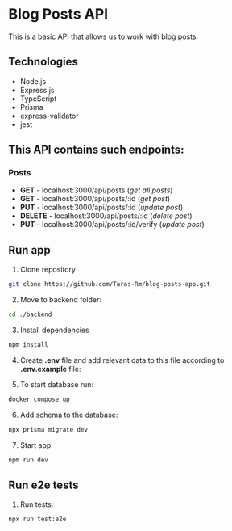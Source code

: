# Blog Posts API

This is a basic API that allows us to work with blog posts.

## Technologies

- Node.js
- Express.js
- TypeScript
- Prisma
- express-validator
- jest

## This API contains such endpoints:

### Posts
- **GET** - localhost:3000/api/posts (_get all posts_)
- **GET** - localhost:3000/api/posts/:id (_get post_)
- **PUT** - localhost:3000/api/posts/:id (_update post_)
- **DELETE** - localhost:3000/api/posts/:id (_delete post_)
- **PUT** - localhost:3000/api/posts/:id/verify (_update post_)

## Run app

1. Clone repository
``` bash
git clone https://github.com/Taras-Rm/blog-posts-app.git
```

2. Move to backend folder:
``` bash
cd ./backend
```

3. Install dependencies
``` bash
npm install
```

4. Create **.env** file and add relevant data to this file according to **.env.example** file:

5. To start database run:
``` bash
docker compose up
```

6. Add schema to the database:
``` bash
npx prisma migrate dev
```

7. Start app
``` bash
npm run dev
```

## Run e2e tests

1. Run tests:
``` bash
npx run test:e2e
```